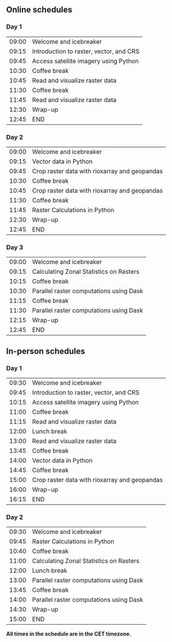 ## Online schedules

<div class="row">
  <div class="col-md-6">
    <h3>Day 1</h3>
    <table class="table table-striped">
      <tr> <td>09:00</td> <td>Welcome and icebreaker </td> </tr>
      <tr> <td>09:15</td>  <td>Introduction to raster, vector, and CRS </td> </tr>
      <tr> <td>09:45</td>  <td>Access satellite imagery using Python</td> </tr>
      <tr> <td>10:30</td>  <td>Coffee break</td> </tr>
      <tr> <td>10:45</td>  <td>Read and visualize raster data</td> </tr>
      <tr> <td>11:30</td>  <td>Coffee break</td> </tr>
      <tr> <td>11:45</td>  <td>Read and visualize raster data</td> </tr>
      <tr> <td>12:30</td>  <td>Wrap-up</td> </tr>
      <tr> <td>12:45</td>  <td>END</td> </tr>
    </table>
  </div>
  <div class="col-md-6">
    <h3>Day 2</h3>
    <table class="table table-striped">
      <tr> <td>09:00</td>  <td>Welcome and icebreaker</td> </tr>
      <tr> <td>09:15</td>  <td>Vector data in Python</td> </tr>
      <tr> <td>09:45</td>  <td>Crop raster data with rioxarray and geopandas</td> </tr>
      <tr> <td>10:30</td>  <td>Coffee break</td> </tr>
      <tr> <td>10:45</td>  <td>Crop raster data with rioxarray and geopandas</td> </tr>
      <tr> <td>11:30</td>  <td>Coffee break</td> </tr>
      <tr> <td>11:45</td>  <td>Raster Calculations in Python</td> </tr>
      <tr> <td>12:30</td>  <td>Wrap-up</td> </tr>
      <tr> <td>12:45</td>  <td>END</td> </tr>
    </table>
  </div>
  <div class="col-md-6">
    <h3>Day 3</h3>
    <table class="table table-striped">
      <tr> <td>09:00</td>  <td>Welcome and icebreaker</td> </tr>
      <tr> <td>09:15</td>  <td>Calculating Zonal Statistics on Rasters</td> </tr>
      <tr> <td>10:15</td>  <td>Coffee break</td> </tr>
      <tr> <td>10:30</td>  <td>Parallel raster computations using Dask</td> </tr>
      <tr> <td>11:15</td>  <td>Coffee break</td> </tr>
      <tr> <td>11:30</td>  <td>Parallel raster computations using Dask</td> </tr>
      <tr> <td>12:15</td>  <td>Wrap-up</td> </tr>
      <tr> <td>12:45</td>  <td>END</td> </tr>
    </table>
  </div>
</div>

## In-person schedules

<div class="row">
  <div class="col-md-6">
    <h3>Day 1</h3>
    <table class="table table-striped">
      <tr> <td>09:30</td> <td>Welcome and icebreaker </td> </tr>
      <tr> <td>09:45</td>  <td>Introduction to raster, vector, and CRS </td> </tr>
      <tr> <td>10:15</td>  <td>Access satellite imagery using Python</td> </tr>
      <tr> <td>11:00</td>  <td>Coffee break</td> </tr>
      <tr> <td>11:15</td>  <td>Read and visualize raster data</td> </tr>
      <tr> <td>12:00</td>  <td>Lunch break</td> </tr>
      <tr> <td>13:00</td>  <td>Read and visualize raster data</td> </tr>
      <tr> <td>13:45</td>  <td>Coffee break</td> </tr>
      <tr> <td>14:00</td>  <td>Vector data in Python</td> </tr>
      <tr> <td>14:45</td>  <td>Coffee break</td> </tr>
      <tr> <td>15:00</td>  <td>Crop raster data with rioxarray and geopandas</td> </tr>
      <tr> <td>16:00</td>  <td>Wrap-up</td> </tr>
      <tr> <td>16:15</td>  <td>END</td> </tr>
    </table>
  </div>
  <div class="col-md-6">
    <h3>Day 2</h3>
    <table class="table table-striped">
      <tr> <td>09:30</td>  <td>Welcome and icebreaker</td> </tr>
      <tr> <td>09:45</td>  <td>Raster Calculations in Python</td> </tr>
      <tr> <td>10:40</td>  <td>Coffee break</td> </tr>
      <tr> <td>11:00</td>  <td>Calculating Zonal Statistics on Rasters</td> </tr>
      <tr> <td>12:00</td>  <td>Lunch break</td> </tr>
      <tr> <td>13:00</td>  <td>Parallel raster computations using Dask</td> </tr>
      <tr> <td>13:45</td>  <td>Coffee break</td> </tr>
      <tr> <td>14:00</td>  <td>Parallel raster computations using Dask</td> </tr>
      <tr> <td>14:30</td>  <td>Wrap-up</td> </tr>
      <tr> <td>15:00</td>  <td>END</td> </tr>
    </table>
  </div>
</div>

<p><b>All times in the schedule are in the CET timezone.</b></p>